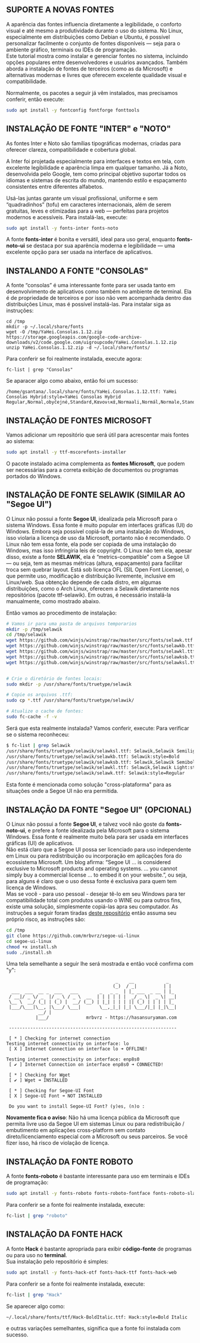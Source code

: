 ## SUPORTE A NOVAS FONTES
A aparência das fontes influencia diretamente a legibilidade, o conforto visual e até mesmo a produtividade durante o uso do sistema. No Linux, especialmente em distribuições como Debian e Ubuntu, é possível personalizar facilmente o conjunto de fontes disponíveis — seja para o ambiente gráfico, terminais ou IDEs de programação.  
Este tutorial mostra como instalar e gerenciar fontes no sistema, incluindo opções populares entre desenvolvedores e usuários avançados. Também aborda a instalação de fontes de terceiros (como as da Microsoft) e alternativas modernas e livres que oferecem excelente qualidade visual e compatibilidade.  

Normalmente, os pacotes a seguir já vêm instalados, mas precisamos conferir, então execute:

```bash
sudo apt install -y fontconfig fontforge fonttools
```

## INSTALAÇÃO DE FONTE "INTER" e "NOTO"
As fontes Inter e Noto são famílias tipográficas modernas, criadas para oferecer clareza, compatibilidade e cobertura global.  

A Inter foi projetada especialmente para interfaces e textos em tela, com excelente legibilidade e aparência limpa em qualquer tamanho. Já a Noto, desenvolvida pelo Google, tem como principal objetivo suportar todos os idiomas e sistemas de escrita do mundo, mantendo estilo e espaçamento consistentes entre diferentes alfabetos.

Usá-las juntas garante um visual profissional, uniforme e sem “quadradinhos” (tofu) em caracteres internacionais, além de serem gratuitas, leves e otimizadas para a web — perfeitas para projetos modernos e acessíveis. Para instalá-las, execute:

```bash
sudo apt install -y fonts-inter fonts-noto
```

A fonte **fonts-inter** é bonita e versátil, ideal para uso geral, enquanto **fonts-noto-ui** se destaca por sua aparência moderna e legibilidade — uma excelente opção para ser usada na interface de aplicativos.


## INSTALANDO A FONTE "CONSOLAS"
A fonte “consolas” é uma interessante fonte para ser usada tanto em desenvolvimento de aplicativos como também no ambiente de terminal. Ela é de propriedade de terceiros e por isso não vem acompanhada dentro das distribuições Linux, mas é possível instalá-las. Para instalar siga as instruções:
```
cd /tmp
mkdir -p ~/.local/share/fonts
wget -O /tmp/YaHei.Consolas.1.12.zip https://storage.googleapis.com/google-code-archive-downloads/v2/code.google.com/uigroupcode/YaHei.Consolas.1.12.zip
unzip YaHei.Consolas.1.12.zip -d ~/.local/share/fonts/ 
```
Para conferir se foi realmente instalada, execute agora:  
```
fc-list | grep "Consolas"
```
Se aparacer algo como abaixo, então foi um sucesso:  
```
/home/gsantana/.local/share/fonts/YaHei.Consolas.1.12.ttf: YaHei Consolas Hybrid:style=YaHei Consolas Hybrid Regular,Normal,obyčejné,Standard,Κανονικά,Normaali,Normál,Normale,Standaard,Normalny,Обычный,Normálne,Navadno,Arrunta
```


## INSTALAÇÃO DE FONTES MICROSOFT
Vamos adicionar um repositório que será útil para acrescentar mais fontes ao sistema:

```bash
sudo apt install -y ttf-mscorefonts-installer
```

O pacote instalado acima complementa as **fontes Microsoft**, que podem ser necessárias para a correta exibição de documentos ou programas portados do Windows.




## INSTALAÇÃO DE FONTE SELAWIK (SIMILAR AO "Segoe UI")
O Linux não possui a fonte **Segoe UI**, idealizada pela Microsoft para o sistema Windows. Essa fonte é muito popular em interfaces gráficas (UI) do Windows. Embora seja possível copiá-la de uma instalação do Windows, isso violaria a licença de uso da Microsoft, portanto não é recomendado. O Linux não tem essa fonte, ela pode ser copiada de uma instalação do Windows, mas isso infringiria leis de copyright. O Linux não tem ela, apesar disso, existe a fonte **SELAWIK**, ela é “metrics-compatible” com a Segoe UI — ou seja, tem as mesmas métricas (altura, espaçamento) para facilitar troca sem quebrar layout. Está sob licença OFL (SIL Open Font License), o que permite uso, modificação e distribuição livremente, inclusive em Linux/web. Sua obtenção depende de cada distro, em algumas distribuições, como o Arch Linux, oferecem a Selawik diretamente nos repositórios (pacote ttf-selawik). Em outras, é necessário instalá-la manualmente, como mostrado abaixo.  

Então vamos ao procedimento de instalação:    
```bash
# Vamos ir para uma pasta de arquivos temporarios
mkdir -p /tmp/selawik
cd /tmp/selawik
wget https://github.com/winjs/winstrap/raw/master/src/fonts/selawk.ttf
wget https://github.com/winjs/winstrap/raw/master/src/fonts/selawkb.ttf
wget https://github.com/winjs/winstrap/raw/master/src/fonts/selawkl.ttf
wget https://github.com/winjs/winstrap/raw/master/src/fonts/selawksb.ttf
wget https://github.com/winjs/winstrap/raw/master/src/fonts/selawksl.ttf


# Crie o diretório de fontes locais:
sudo mkdir -p /usr/share/fonts/truetype/selawik

# Copie os arquivos .ttf:
sudo cp *.ttf /usr/share/fonts/truetype/selawik/

# Atualize o cache de fontes:
sudo fc-cache -f -v
```
Será que esta realmente instalada? Vamos conferir, execute:
Para verificar se o sistema reconheceu:
```bash
$ fc-list | grep Selawik
/usr/share/fonts/truetype/selawik/selawksl.ttf: Selawik,Selawik Semilight:style=Semilight,Regular
/usr/share/fonts/truetype/selawik/selawkb.ttf: Selawik:style=Bold
/usr/share/fonts/truetype/selawik/selawksb.ttf: Selawik,Selawik Semibold:style=Semibold,Regular
/usr/share/fonts/truetype/selawik/selawkl.ttf: Selawik,Selawik Light:style=Light,Regular
/usr/share/fonts/truetype/selawik/selawk.ttf: Selawik:style=Regular
```

Esta fonte é mencionada como  solução "cross-plataforma" para as situações onde a Segoe UI não era permitida.   


## INSTALAÇÃO DA FONTE "Segoe UI" (OPCIONAL)
O Linux não possui a fonte **Segoe UI**, e talvez você não goste da **fonts-noto-ui**, e prefere a fonte idealizada pela Microsoft para o sistema Windows. Essa fonte é realmente muito bela para ser usada em interfaces gráficas (UI) de aplicativos.  
Não está claro que a Segoe UI possa ser licenciado para uso independente em Linux ou para redistribuição ou incorporação em aplicações fora do ecossistema Microsoft. Um blog afirma: “Segoe UI … is considered exclusive to Microsoft products and operating systems. … you cannot simply buy a commercial license … to embed it on your website.”, ou seja, para  alguns é claro que o uso dessa fonte é exclusiva para quem tem licença de Windows.  
Mas se você - para uso pessoal - desejar tê-lo em seu Windows para ter compatibilidade total com produtos usando o WINE ou para outros fins, existe uma solução, simplesmente copiá-las apra seu computador.  As instruções a seguir foram tiradas [deste repositório](https://github.com/mrbvrz/segoe-ui-linux) então assuma seu próprio risco, as instruções são:  
```bash
cd /tmp
git clone https://github.com/mrbvrz/segoe-ui-linux
cd segoe-ui-linux
chmod +x install.sh
sudo ./install.sh
```
Uma tela semelhante a seguir lhe será mostrada e então você confirma com "y":
```
                                         _    __            _   
                                        (_)  / _|          | |  
  ___  ___  __ _  ___   ___        _   _ _  | |_ ___  _ __ | |_ 
 / __|/ _ \/ _  |/ _ \ / _ \  __  | | | | | |  _/ _ \|  _ \| __|
 \__ \  __/ (_| | (_) |  __/ (__) | |_| | | | || (_) | | | | |_ 
 |___/\___|\__, |\___/ \___|       \__,_|_| |_| \___/|_| |_|\__|
            __/ |                                               
           |___/              mrbvrz - https://hasansuryaman.com        

 ---------------------------------------------------------------

 [ * ] Checking for internet connection
Testing internet connectivity on interface: lo
 [ X ] Internet Connection on interface lo ➜ OFFLINE!

Testing internet connectivity on interface: enp8s0
 [ ✔ ] Internet Connection on interface enp8s0 ➜ CONNECTED!

 [ * ] Checking for Wget
 [ ✔ ] Wget ➜ INSTALLED

 [ * ] Checking for Segoe-UI Font
 [ X ] Segoe-UI Font ➜ NOT INSTALLED

 Do you want to install Segoe-UI Font? (y)es, (n)o :
```
**Novamente fica o aviso**: Não há uma licença pública da Microsoft que permita livre uso da Segoe UI em sistemas Linux ou para redistribuição / embutimento em aplicações cross-platform sem contato direto/licenciamento especial com a Microsoft ou seus parceiros. Se você fizer isso, há risco de violação de licença.


## INSTALAÇÃO DA FONTE ROBOTO
A fonte **fonts-roboto** é bastante interessante para uso em terminais e IDEs de programação:

```bash
sudo apt install -y fonts-roboto fonts-roboto-fontface fonts-roboto-slab
```

Para conferir se a fonte foi realmente instalada, execute:

```bash
fc-list | grep "roboto"
```


## INSTALAÇÃO DA FONTE HACK
A fonte **Hack** é bastante apropriada para exibir **código-fonte** de programas ou para uso no **terminal**.  
Sua instalação pelo repositório é simples:

```bash
sudo apt install -y fonts-hack-otf fonts-hack-ttf fonts-hack-web
```

Para conferir se a fonte foi realmente instalada, execute:

```bash
fc-list | grep "Hack"
```

Se aparecer algo como:

```
~/.local/share/fonts/ttf/Hack-BoldItalic.ttf: Hack:style=Bold Italic
```

e outras variações semelhantes, significa que a fonte foi instalada com sucesso.


